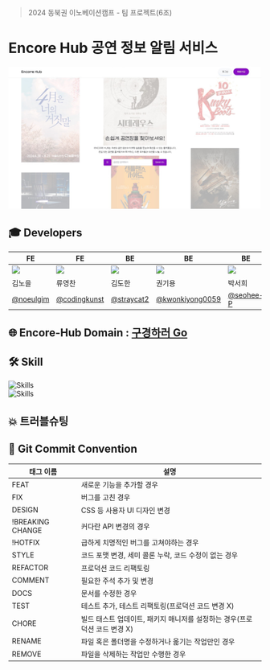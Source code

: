 <!--

**Here are some ideas to get you started:**

🙋‍♀️ A short introduction - what is your organization all about?
🌈 Contribution guidelines - how can the community get involved?
👩‍💻 Useful resources - where can the community find your docs? Is there anything else the community should know?
🍿 Fun facts - what does your team eat for breakfast?
🧙 Remember, you can do mighty things with the power of [Markdown](https://docs.github.com/github/writing-on-github/getting-started-with-writing-and-formatting-on-github/basic-writing-and-formatting-syntax)
-->
> 2024 동북권 이노베이션캠프 - 팀 프로젝트(6조)
# Encore Hub 공연 정보 알림 서비스

<img src="./main.jpg" />

## 🎓 Developers
| FE | FE | BE | BE | BE | BE |
| --- | --- | --- | --- | --- | --- |
| <img style="width: 200px;" src="https://avatars.githubusercontent.com/u/113411111?v=4" /> | <img style="width: 200px;" src="https://avatars.githubusercontent.com/u/121416591?v=4" /> | <img style="width: 200px;" src="https://avatars.githubusercontent.com/u/172455232?v=4" /> | <img style="width: 200px;" src="https://avatars.githubusercontent.com/u/172009725?v=4" /> | <img style="width: 200px;" src="https://avatars.githubusercontent.com/u/86008429?v=4" /> | <img style="width: 200px;" src="https://avatars.githubusercontent.com/u/172482933?v=4" /> |
| 김노을 | 류영찬 | 김도한 | 권기용 | 박서희 | 유성재 |
| [@noeulgim](https://github.com/noeulgim) | [@codingkunst](https://github.com/codingkunst) | [@straycat2](https://github.com/straycat2) | [@kwonkiyong0059](https://github.com/kwonkiyong0059) | [@seohee-P](https://github.com/seohee-P) | [@k278a](https://github.com/k278a) |

## 🌐 Encore-Hub Domain : <a href="https://encorehub.vercel.app" target="_blank" alt="ENCORE HUB 바로가기">구경하러 Go</a>

## 🛠️ Skill
![Skills](https://skillicons.dev/icons?i=html,css,js,react,vite,yarn,tailwind,bootstrap)
<br />
![Skills](https://skillicons.dev/icons?i=java,spring,mysql,redis,docker)

## 💥 트러블슈팅

## 📄 Git Commit Convention
| 태그 이름 | 설명 |
| --- | --- |
| FEAT | 새로운 기능을 추가할 경우 |
| FIX | 버그를 고친 경우 |
| DESIGN | CSS 등 사용자 UI 디자인 변경 |
| !BREAKING CHANGE | 커다란 API 변경의 경우 |
| !HOTFIX | 급하게 치명적인 버그를 고쳐야하는 경우 |
| STYLE | 코드 포맷 변경, 세미 콜론 누락, 코드 수정이 없는 경우 |
| REFACTOR | 프로덕션 코드 리팩토링 |
| COMMENT | 필요한 주석 추가 및 변경 |
| DOCS | 문서를 수정한 경우 |
| TEST | 테스트 추가, 테스트 리팩토링(프로덕션 코드 변경 X) |
| CHORE | 빌드 태스트 업데이트, 패키지 매니저를 설정하는 경우(프로덕션 코드 변경 X) |
| RENAME | 파일 혹은 폴더명을 수정하거나 옮기는 작업만인 경우 |
| REMOVE | 파일을 삭제하는 작업만 수행한 경우 |
